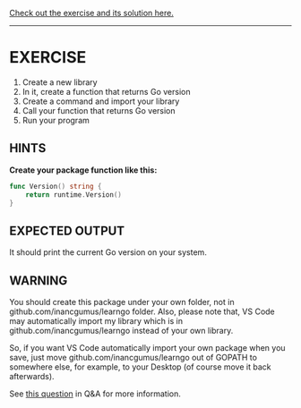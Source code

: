 [Check out the exercise and its solution here.](https://github.com/inancgumus/learngo/tree/master/05-write-your-first-library-package/exercise)

---

# EXERCISE
1. Create a new library
2. In it, create a function that returns Go version
3. Create a command and import your library
4. Call your function that returns Go version
5. Run your program

## HINTS
**Create your package function like this:**

```go
func Version() string {
    return runtime.Version()
}
```

## EXPECTED OUTPUT
It should print the current Go version on your system.

## WARNING

You should create this package under your own folder, not in github.com/inancgumus/learngo folder. Also, please note that, VS Code may automatically import my library which is in github.com/inancgumus/learngo instead of your own library.

So, if you want VS Code automatically import your own package when you save, just move github.com/inancgumus/learngo out of GOPATH to somewhere else, for example, to your Desktop (of course move it back afterwards).

See [this question](https://www.udemy.com/learn-go-the-complete-bootcamp-course-golang/learn/v4/questions/5518190) in Q&A for more information.